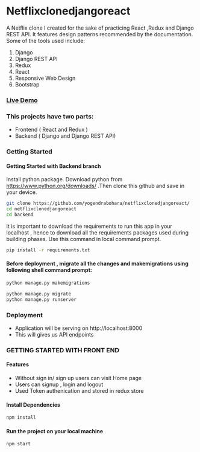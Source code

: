 # Netflixclonedjangoreact

A Netflix clone I created for the sake of practicing React ,Redux and Django REST API. It features design patterns recommended by the documentation. Some of the tools used include:

   1. Django
   2. Django REST API
   3. Redux
   4. React
   5. Responsive Web Design
   6. Bootstrap
 ### [Live Demo](https://dashboard.heroku.com/pipelines/c8400218-7f92-42b3-b906-e232b1fe6dbd)
 
 ### This projects have two parts: 
 - Frontend ( React and Redux )
 - Backend ( Django and Django REST API)


### Getting Started
#### Getting Started with Backend branch
Install python package. Download python from https://www.python.org/downloads/
.Then clone this github and save in your device.
```sh
git clone https://github.com/yogendrabohara/netflixclonedjangoreact/
cd netflixclonedjangoreact
cd backend
```

It is important to download the requirements to run this app in your localhost , hence to download all the requirements packages used during building phases. Use this command in local command prompt.

```sh
pip install -r requirements.txt
```

#### Before deployment , migrate all the changes and makemigrations using following shell command prompt:
```sh
python manage.py makemigrations

python manage.py migrate
python manage.py runserver
```

### Deployment
- Application will be serving on http://localhost:8000
- This will gives us API endpoints

### GETTING STARTED WITH FRONT END

#### Features 
- Without sign in/ sign up users can visit Home page
- Users can signup , login and logout
- Used Token authenication and stored in redux store 

#### Install Dependencies
```sh 
npm install
```
#### Run the project on your local machine

```sh 
npm start
```














